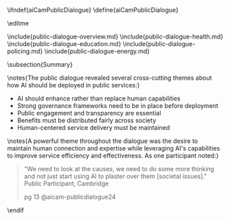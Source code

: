 \ifndef{aiCamPublicDialogue}
\define{aiCamPublicDialogue}

\editme

\include{public-dialogue-overview.md}
\include{public-dialogue-health.md}
\include{public-dialogue-education.md}
\include{public-dialogue-policing.md}
\include{public-dialogue-energy.md}

\subsection{Summary}

\notes{The public dialogue revealed several cross-cutting themes about how AI should be deployed in public services:}

* AI should enhance rather than replace human capabilities
* Strong governance frameworks need to be in place before deployment
* Public engagement and transparency are essential
* Benefits must be distributed fairly across society
* Human-centered service delivery must be maintained

\notes{A powerful theme throughout the dialogue was the desire to maintain human connection and expertise while leveraging AI's capabilities to improve service efficiency and effectiveness. As one participant noted:}

> "We need to look at the causes, we need to do some more thinking and not just start using AI to plaster over them [societal issues]." Public Participant, Cambridge
> 
> pg 13 @aicam-publicdialogue24

\endif
